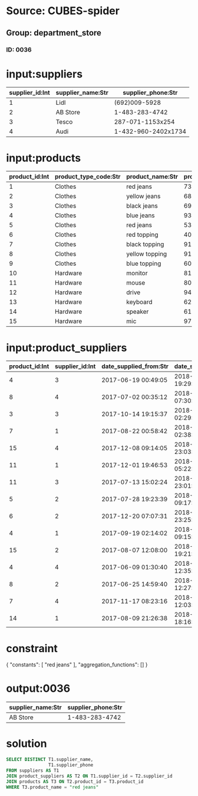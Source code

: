 # Source: CUBES-spider
## Group: department_store
### ID: 0036

# input:suppliers

| supplier_id:Int | supplier_name:Str | supplier_phone:Str |
|---|---|---|
| 1 | Lidl | (692)009-5928 |
| 2 | AB Store | 1-483-283-4742 |
| 3 | Tesco | 287-071-1153x254 |
| 4 | Audi | 1-432-960-2402x1734 |

# input:products

| product_id:Int | product_type_code:Str | product_name:Str | product_price:Dbl |
|---|---|---|---|
| 1 | Clothes | red jeans | 734.73 |
| 2 | Clothes | yellow jeans | 687.23 |
| 3 | Clothes | black jeans | 695.16 |
| 4 | Clothes | blue jeans | 939.57 |
| 5 | Clothes | red jeans | 534.52 |
| 6 | Clothes | red topping | 408.82 |
| 7 | Clothes | black topping | 916.53 |
| 8 | Clothes | yellow topping | 918.41 |
| 9 | Clothes | blue topping | 604.86 |
| 10 | Hardware | monitor | 813.76 |
| 11 | Hardware | mouse | 803.74 |
| 12 | Hardware | drive | 944.96 |
| 13 | Hardware | keyboard | 629.89 |
| 14 | Hardware | speaker | 612.46 |
| 15 | Hardware | mic | 971.44 |

# input:product_suppliers

| product_id:Int | supplier_id:Int | date_supplied_from:Str | date_supplied_to:Str | total_amount_purchased:Str | total_value_purchased:Dbl |
|---|---|---|---|---|---|
| 4 | 3 | 2017-06-19 00:49:05 | 2018-03-24 19:29:18 | 89366.05 | 36014.6 |
| 8 | 4 | 2017-07-02 00:35:12 | 2018-03-25 07:30:49 | 25085.57 | 36274.56 |
| 3 | 3 | 2017-10-14 19:15:37 | 2018-03-24 02:29:44 | 15752.45 | 7273.74 |
| 7 | 1 | 2017-08-22 00:58:42 | 2018-03-24 02:38:31 | 22332.08 | 8042.78 |
| 15 | 4 | 2017-12-08 09:14:05 | 2018-03-24 23:03:30 | 25318.21 | 29836.26 |
| 11 | 1 | 2017-12-01 19:46:53 | 2018-03-24 05:22:36 | 35149.74 | 67216.31 |
| 11 | 3 | 2017-07-13 15:02:24 | 2018-03-24 23:01:03 | 31862.59 | 76992.42 |
| 5 | 2 | 2017-07-28 19:23:39 | 2018-03-24 09:17:15 | 85922.86 | 82524.95 |
| 6 | 2 | 2017-12-20 07:07:31 | 2018-03-24 23:25:58 | 64444.18 | 97371.12 |
| 4 | 1 | 2017-09-19 02:14:02 | 2018-03-25 09:15:30 | 32881.38 | 29987.71 |
| 15 | 2 | 2017-08-07 12:08:00 | 2018-03-23 19:21:12 | 13712.91 | 48100.23 |
| 4 | 4 | 2017-06-09 01:30:40 | 2018-03-24 12:35:08 | 79316.31 | 98086.8 |
| 8 | 2 | 2017-06-25 14:59:40 | 2018-03-24 12:27:13 | 83873.58 | 99049.01 |
| 7 | 4 | 2017-11-17 08:23:16 | 2018-03-25 12:03:33 | 20689.78 | 61800.95 |
| 14 | 1 | 2017-08-09 21:26:38 | 2018-03-24 18:16:47 | 20447.99 | 27257.6 |

# constraint

{
  "constants": [
    "red jeans"
  ],
  "aggregation_functions": []
}

# output:0036

| supplier_name:Str | supplier_phone:Str |
|---|---|
| AB Store | 1-483-283-4742 |

# solution

```sql
SELECT DISTINCT T1.supplier_name,
                T1.supplier_phone
FROM suppliers AS T1
JOIN product_suppliers AS T2 ON T1.supplier_id = T2.supplier_id
JOIN products AS T3 ON T2.product_id = T3.product_id
WHERE T3.product_name = "red jeans"
```
